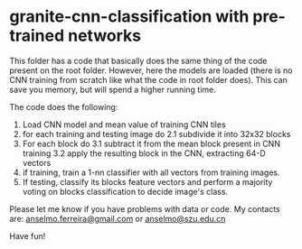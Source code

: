 # granite-cnn-classification with pre-trained networks

This folder has a code that basically does the same thing of the code present on the root folder. However, here the models are loaded (there is no CNN training from scratch like what the code in root folder does). This can save you memory, but will spend a higher running time.

The code does the following:
1. Load CNN model and mean value of training CNN tiles
2. for each training and testing image do
  2.1 subdivide it into 32x32 blocks
  3. For each block do
    3.1 subtract it from the mean block present in CNN training
    3.2 apply the resulting block in the CNN, extracting 64-D vectors
4. if training, train a 1-nn classifier with all vectors from training images. 
5. If testing, classify its blocks feature vectors and perform a majority voting on blocks classification to decide image's class. 

Please let me know if you have problems with data or code. My contacts are: anselmo.ferreira@gmail.com or anselmo@szu.edu.cn


Have fun!
